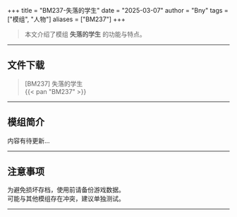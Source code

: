 +++
title = "BM237-失落的学生"
date = "2025-03-07"
author = "Bny"
tags = ["模组", "人物"]
aliases = ["BM237"]
+++

> 本文介绍了模组 **失落的学生** 的功能与特点。

---

## 文件下载

> [BM237] 失落的学生  
{{< pan "BM237" >}}  

---

## 模组简介

>  
内容有待更新...  

---

## 注意事项

>  
为避免损坏存档，使用前请备份游戏数据。  
可能与其他模组存在冲突，建议单独测试。  

---

